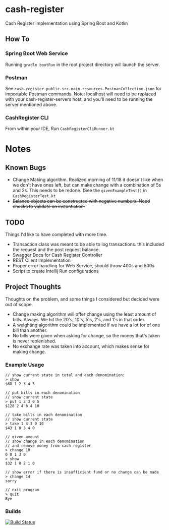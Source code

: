 # cash-register
Cash Register implementation using Spring Boot and Kotlin

## How To
### Spring Boot Web Service
Running `gradle bootRun` in the root project directory will launch the server.

### Postman
See `cash-register-public.src.main.resources.PostmanCollection.json` for importable Postman commands.
Note: localhost will need to be replaced with your cash-register-servers host, and you'll need to be running the
        server mentioned above.

### CashRegister CLI
From within your IDE, Run `CashRegisterCliRunner.kt`

# Notes
## Known Bugs
- Change Making algorithm. Realized morning of 11/18 it doesn't like when we don't have ones left, but can make
    change with a combination of 5s and 2s. This needs to be redone. (See the `givenExampleTest()` in `CashRegisterTest.kt`
- ~~Balance objects can be constructed with negative numbers. Need checks to validate on instantiation.~~

## TODO
Things I'd like to have completed with more time.
- Transaction class was meant to be able to log transactions. this included the request and the post
    request balance.
- Swagger Docs for Cash Register Controller
- REST Client Implementation
- Proper error handling for Web Service, should throw 400s and 500s
- Script to create Intellij Run configurations

## Project Thoughts
Thoughts on the problem, and some things I considered but decided were out of scope.
- Change making algorithm will offer change using the least amount of bills. Always.
    We hit the 20's, 10's, 5's, 2's, and 1's in that order.
- A weighting algorithm could be implemented if we have a lot for of one bill than another.
- No bills were given when asking for change, so the money that's taken is never replenished.
- No exchange rate was taken into account, which makes sense for making change.

### Example Usage

```
// show current state in total and each denomination:
> show
$68 1 2 3 4 5

// put bills in each denomination
// show current state
> put 1 2 3 0 5
$128 2 4 6 4 10

// take bills in each denomination
// show current state
> take 1 4 3 0 10
$43 1 0 3 4 0

// given amount
// show change in each denomination
// and remove money from cash register
> change 10
0 0 1 3 0
> show
$32 1 0 2 1 0

// show error if there is insufficient fund or no change can be made
> change 14
sorry

// exit program
> quit
Bye
```

### Builds
[![Build Status](https://travis-ci.org/twbarber/cash-register.svg?branch=master)](https://travis-ci.org/twbarber/cash-register)